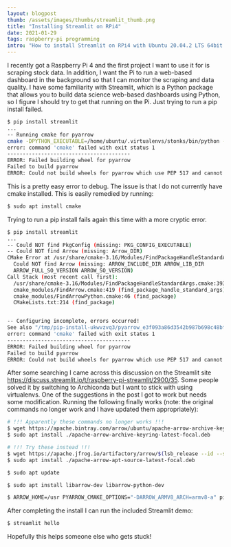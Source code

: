 ```yaml
---
layout: blogpost
thumb: /assets/images/thumbs/streamlit_thumb.png
title: "Installing Streamlit on RPi4"
date: 2021-01-29
tags: raspberry-pi programming
intro: "How to install Streamlit on RPi4 with Ubuntu 20.04.2 LTS 64bit."
---
```


I recently got a Raspberry Pi 4 and the first project I want to use it for is scraping stock data. In addition, I want the Pi to run a web-based dashboard in the background so that I can monitor the scraping and data quality. I have some familiarity with Streamlit, which is a Python package that allows you to build data science web-based dashboards using Python, so I figure I should try to get that running on the Pi. Just trying to run a pip install failed.
```bash
$ pip install streamlit
...
-- Running cmake for pyarrow
cmake -DPYTHON_EXECUTABLE=/home/ubuntu/.virtualenvs/stonks/bin/python -DPython3_EXECUTABLE=/home/ubuntu/.virtualenvs/stonks/bin/python  -DPYARROW_BUILD_CUDA=off -DPYARROW_BUILD_FLIGHT=off -DPYARROW_BUILD_GANDIVA=off -DPYARROW_BUILD_DATASET=off -DPYARROW_BUILD_ORC=off -DPYARROW_BUILD_PARQUET=off -DPYARROW_BUILD_PLASMA=off -DPYARROW_BUILD_S3=off -DPYARROW_BUILD_HDFS=off -DPYARROW_USE_TENSORFLOW=off -DPYARROW_BUNDLE_ARROW_CPP=off -DPYARROW_BUNDLE_BOOST=off -DPYARROW_GENERATE_COVERAGE=off -DPYARROW_BOOST_USE_SHARED=on -DPYARROW_PARQUET_USE_SHARED=on -DCMAKE_BUILD_TYPE=release /tmp/pip-install-b8ahqkyq/pyarrow_c59a8f53d01b46b58561b671c0a23307
error: command 'cmake' failed with exit status 1
----------------------------------------
ERROR: Failed building wheel for pyarrow
Failed to build pyarrow
ERROR: Could not build wheels for pyarrow which use PEP 517 and cannot be installed directly
```
This is a pretty easy error to debug. The issue is that I do not currently have cmake installed. This is easily remedied by running:
```bash
$ sudo apt install cmake
```
Trying to run a pip install fails again this time with a more cryptic error.
```bash
$ pip install streamlit
...
-- Could NOT find PkgConfig (missing: PKG_CONFIG_EXECUTABLE)
-- Could NOT find Arrow (missing: Arrow_DIR)
CMake Error at /usr/share/cmake-3.16/Modules/FindPackageHandleStandardArgs.cmake:146 (message):
  Could NOT find Arrow (missing: ARROW_INCLUDE_DIR ARROW_LIB_DIR
  ARROW_FULL_SO_VERSION ARROW_SO_VERSION)
Call Stack (most recent call first):
  /usr/share/cmake-3.16/Modules/FindPackageHandleStandardArgs.cmake:393 (_FPHSA_FAILURE_MESSAGE)
  cmake_modules/FindArrow.cmake:419 (find_package_handle_standard_args)
  cmake_modules/FindArrowPython.cmake:46 (find_package)
  CMakeLists.txt:214 (find_package)


-- Configuring incomplete, errors occurred!
See also "/tmp/pip-install-ukwvzvq3/pyarrow_e3f093a86d3542b987b698c48bfa3ebe/build/temp.linux-aarch64-3.8/CMakeFiles/CMakeOutput.log".
error: command 'cmake' failed with exit status 1
----------------------------------------
ERROR: Failed building wheel for pyarrow
Failed to build pyarrow
ERROR: Could not build wheels for pyarrow which use PEP 517 and cannot be installed directly

```

After some searching I came across this discussion on the Streamlit site <a href="https://discuss.streamlit.io/t/raspberry-pi-streamlit/2900/35" target="_blank">https://discuss.streamlit.io/t/raspberry-pi-streamlit/2900/35</a>. Some people solved it by switching to Archiconda but I want to stick with using virtualenvs. One of the suggestions in the post I got to work but needs some modification. Running the following finally works (note: the original commands no longer work and I have updated them appropriately):
```bash
# !!! Apparently these commands no longer works !!!
$ wget https://apache.bintray.com/arrow/ubuntu/apache-arrow-archive-keyring-latest-focal.deb
$ sudo apt install ./apache-arrow-archive-keyring-latest-focal.deb

# !!! Try these instead !!!
$ wget https://apache.jfrog.io/artifactory/arrow/$(lsb_release --id --short | tr 'A-Z' 'a-z')/apache-arrow-apt-source-latest-$(lsb_release --codename --short).deb
$ sudo apt install ./apache-arrow-apt-source-latest-focal.deb

$ sudo apt update

$ sudo apt install libarrow-dev libarrow-python-dev

$ ARROW_HOME=/usr PYARROW_CMAKE_OPTIONS="-DARROW_ARMV8_ARCH=armv8-a" pip install streamlit
```

After completing the install I can run the included Streamlit demo:
```bash
$ streamlit hello
```

Hopefully this helps someone else who gets stuck!
